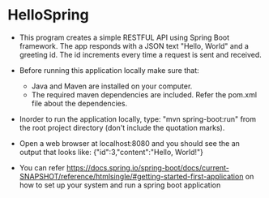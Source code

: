 # HelloSpring
- This program creates a simple RESTFUL API using Spring Boot framework. 
The app responds with a JSON text "Hello, World" and a greeting id. 
The id increments every time a request is sent and received.
- Before running this application locally make sure that:
	* Java and Maven are installed on your computer. 
	* The required maven dependencies are included. Refer the pom.xml file about the dependencies.

- Inorder to run the application locally, type:
 "mvn spring-boot:run" from the root project directory (don't include the quotation marks).
- Open a web browser at localhost:8080 and you should see the an output that looks like:
{"id":3,"content":"Hello, World!"}

- You can refer https://docs.spring.io/spring-boot/docs/current-SNAPSHOT/reference/htmlsingle/#getting-started-first-application 
on how to set up your system and run a spring boot application
